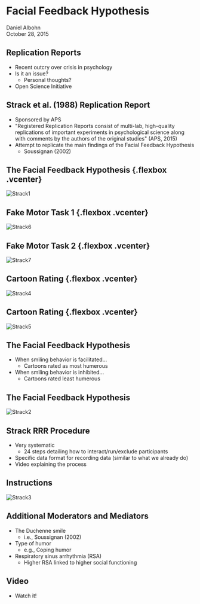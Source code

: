 # Facial Feedback Hypothesis
Daniel Albohn  
October 28, 2015  

## Replication Reports
- Recent outcry over crisis in psychology
- Is it an issue?
    + Personal thoughts?
- Open Science Initiative
  
## Strack et al. (1988) Replication Report

- Sponsored by APS
- "Registered Replication Reports consist of multi-lab, high-quality replications of important experiments in psychological science along with comments by the authors of the original studies" (APS, 2015)
- Attempt to replicate the main findings of the Facial Feedback Hypothesis
    + Soussignan (2002)

## The Facial Feedback Hypothesis {.flexbox .vcenter}
![Strack1](files/Strack1.JPG)

## Fake Motor Task 1 {.flexbox .vcenter}
![Strack6](files/Strack6.png)

## Fake Motor Task 2 {.flexbox .vcenter}
![Strack7](files/Strack7.png)

## Cartoon Rating {.flexbox .vcenter}
![Strack4](files/Strack4.png)

## Cartoon Rating {.flexbox .vcenter}
![Strack5](files/Strack5.png)

## The Facial Feedback Hypothesis
- When smiling behavior is facilitated...
    + Cartoons rated as most humerous
- When smiling behavior is inhibited...
    + Cartoons rated least humerous

## The Facial Feedback Hypothesis
![Strack2](files/Strack2.JPG)

## Strack RRR Procedure
- Very systematic
    + 24 steps detailing how to interact/run/exclude participants
- Specific data format for recording data (similar to what we already do)
- Video explaining the process

## Instructions
![Strack3](files/Strack3.JPG)

## Additional Moderators and Mediators
- The Duchenne smile
    + i.e., Soussignan (2002)
- Type of humor
    + e.g., Coping humor
- Respiratory sinus arrhythmia (RSA)
    + Higher RSA linked to higher social functioning

## Video
- Watch it!
